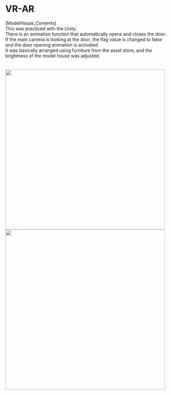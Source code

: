 # VR-AR
[ModelHouse_Contents] \
This was practiced with the Unity.\
There is an animation function that automatically opens and closes the door.\
If the main camera is looking at the door, the flag value is changed to false and the door opening animation is activated.\
It was basically arranged using furniture from the asset store, and the brightness of the model house was adjusted.\
\
\
<img src = "https://user-images.githubusercontent.com/67897318/120145085-f37fa100-c21d-11eb-81cc-0caa50358b9a.png" width="500" height="500">
<img src = "https://user-images.githubusercontent.com/67897318/120145469-86204000-c21e-11eb-9093-5c1f041a03d9.png" width="500" height="500">
